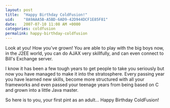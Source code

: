 ```yaml
---
layout: post
title:  "Happy Birthday ColdFusion!"
uid:	"8A9AAA5B-A5BD-6AD9-42D944DCF1E85F81"
date:   2007-07-10 11:08 AM +0000
categories: coldfusion
permalink: happy-birthday-coldfusion
---
```

Look at you! How you've grown! You are able to play with the big boys now, in the J2EE world, you can do AJAX very skillfully, and can even connect to Bill's Exchange server.

I know it has been a few tough years to get people to take you seriously but now you have managed to make it into the stratosphere. Every passing year you have learned new skills, become more structured with all your frameworks and even passed your teenage years from being based on C and grown into a little Java master.

So here is to you, your first pint as an adult... Happy Birthday ColdFusion!